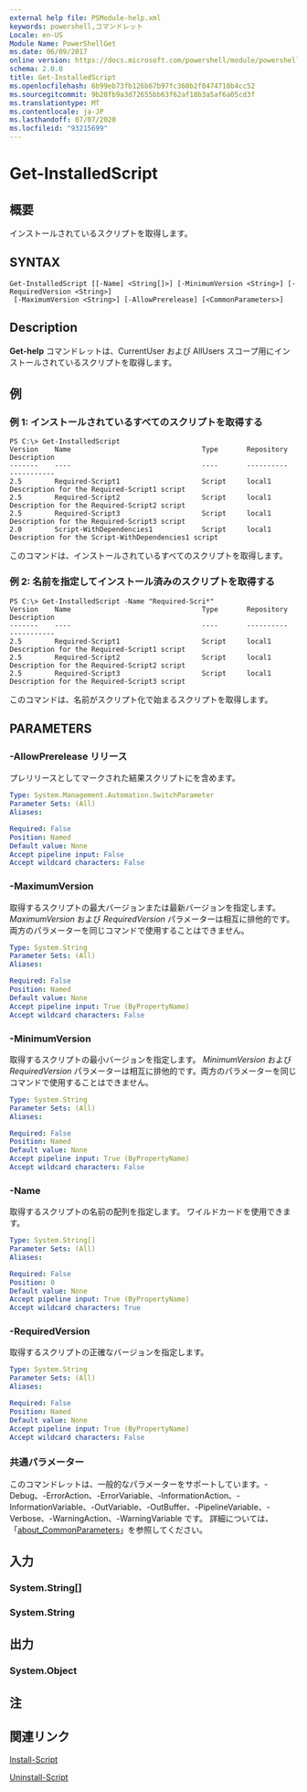 ```yaml
---
external help file: PSModule-help.xml
keywords: powershell,コマンドレット
Locale: en-US
Module Name: PowerShellGet
ms.date: 06/09/2017
online version: https://docs.microsoft.com/powershell/module/powershellget/get-installedscript?view=powershell-7.1&WT.mc_id=ps-gethelp
schema: 2.0.0
title: Get-InstalledScript
ms.openlocfilehash: 6b99eb73fb126b67b97fc360b2f0474710b4cc52
ms.sourcegitcommit: 9b28fb9a3d72655bb63f62af18b3a5af6a05cd3f
ms.translationtype: MT
ms.contentlocale: ja-JP
ms.lasthandoff: 07/07/2020
ms.locfileid: "93215699"
---
```

# Get-InstalledScript

## 概要
インストールされているスクリプトを取得します。

## SYNTAX

```
Get-InstalledScript [[-Name] <String[]>] [-MinimumVersion <String>] [-RequiredVersion <String>]
 [-MaximumVersion <String>] [-AllowPrerelease] [<CommonParameters>]
```

## Description

**Get-help** コマンドレットは、CurrentUser および AllUsers スコープ用にインストールされているスクリプトを取得します。

## 例

### 例 1: インストールされているすべてのスクリプトを取得する

```
PS C:\> Get-InstalledScript
Version    Name                                Type       Repository           Description
-------    ----                                ----       ----------           -----------
2.5        Required-Script1                    Script     local1               Description for the Required-Script1 script
2.5        Required-Script2                    Script     local1               Description for the Required-Script2 script
2.5        Required-Script3                    Script     local1               Description for the Required-Script3 script
2.0        Script-WithDependencies1            Script     local1               Description for the Script-WithDependencies1 script
```

このコマンドは、インストールされているすべてのスクリプトを取得します。

### 例 2: 名前を指定してインストール済みのスクリプトを取得する

```
PS C:\> Get-InstalledScript -Name "Required-Scri*"
Version    Name                                Type       Repository           Description
-------    ----                                ----       ----------           -----------
2.5        Required-Script1                    Script     local1               Description for the Required-Script1 script
2.5        Required-Script2                    Script     local1               Description for the Required-Script2 script
2.5        Required-Script3                    Script     local1               Description for the Required-Script3 script
```

このコマンドは、名前がスクリプト化で始まるスクリプトを取得します。

## PARAMETERS

### -AllowPrerelease リリース

プレリリースとしてマークされた結果スクリプトにを含めます。

```yaml
Type: System.Management.Automation.SwitchParameter
Parameter Sets: (All)
Aliases:

Required: False
Position: Named
Default value: None
Accept pipeline input: False
Accept wildcard characters: False
```

### -MaximumVersion

取得するスクリプトの最大バージョンまたは最新バージョンを指定します。
*MaximumVersion* および *RequiredVersion* パラメーターは相互に排他的です。両方のパラメーターを同じコマンドで使用することはできません。

```yaml
Type: System.String
Parameter Sets: (All)
Aliases:

Required: False
Position: Named
Default value: None
Accept pipeline input: True (ByPropertyName)
Accept wildcard characters: False
```

### -MinimumVersion

取得するスクリプトの最小バージョンを指定します。
*MinimumVersion* および *RequiredVersion* パラメーターは相互に排他的です。両方のパラメーターを同じコマンドで使用することはできません。

```yaml
Type: System.String
Parameter Sets: (All)
Aliases:

Required: False
Position: Named
Default value: None
Accept pipeline input: True (ByPropertyName)
Accept wildcard characters: False
```

### -Name

取得するスクリプトの名前の配列を指定します。
ワイルドカードを使用できます。

```yaml
Type: System.String[]
Parameter Sets: (All)
Aliases:

Required: False
Position: 0
Default value: None
Accept pipeline input: True (ByPropertyName)
Accept wildcard characters: True
```

### -RequiredVersion

取得するスクリプトの正確なバージョンを指定します。

```yaml
Type: System.String
Parameter Sets: (All)
Aliases:

Required: False
Position: Named
Default value: None
Accept pipeline input: True (ByPropertyName)
Accept wildcard characters: False
```

### 共通パラメーター

このコマンドレットは、一般的なパラメーターをサポートしています。-Debug、-ErrorAction、-ErrorVariable、-InformationAction、-InformationVariable、-OutVariable、-OutBuffer、-PipelineVariable、-Verbose、-WarningAction、-WarningVariable です。 詳細については、「[about_CommonParameters](https://go.microsoft.com/fwlink/?LinkID=113216)」を参照してください。

## 入力

### System.String[]

### System.String

## 出力

### System.Object

## 注

## 関連リンク

[Install-Script](Install-Script.md)

[Uninstall-Script](Uninstall-Script.md)

